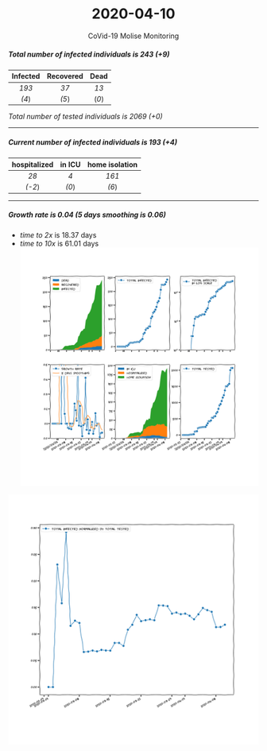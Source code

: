 <div align='center'>

# 2020-04-10
CoVid-19 Molise Monitoring
</div>

##### Total number of infected individuals is 243 (+9)
Infected | Recovered | Dead
:---: | :---: | :---:
*193* | *37* | *13*
*(4*) | *(5*) | (*0*)

*Total number of tested individuals is 2069 (+0)*
***
##### Current number of infected individuals is 193 (+4)
hospitalized | in ICU | home isolation
:---: | :---: | :---:
*28* |*4* |*161*
*(-2*) |*(0*) |*(6*)
***
##### Growth rate is 0.04 (5 days smoothing is 0.06)
- *time to 2x* is 18.37 days
- *time to 10x* is 61.01 days
![stats][stats]

![infected_normalized][infected_normalized]

[stats]: stats_Molise.png
[infected_normalized]: infected_normalized_Molise.png
